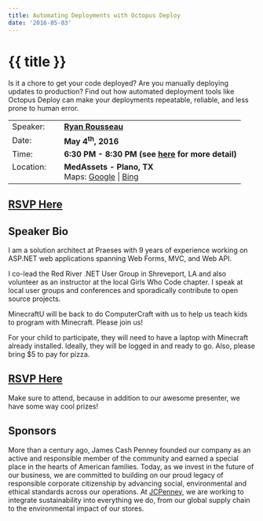```yaml
---
title: Automating Deployments with Octopus Deploy
date: '2016-05-03'
---
```

# {{ title }}

Is it a chore to get your code deployed? Are you manually deploying updates to production? Find out how automated deployment tools like Octopus Deploy can make your deployments repeatable, reliable, and less prone to human error.

<table><tbody><tr><td>Speaker:</td><td>&nbsp;</td><td><b><a title="Ryan Rousseau" target="_blank" href="https://twitter.com/ryanrousseau">Ryan Rousseau</a></b></td></tr><tr><td>Date:</td><td>&nbsp;</td><td><b>May 4<sup>th</sup>, 2016</b></td></tr><tr><td valign="top">Time:</td><td>&nbsp;</td><td><b>6:30 PM - 8:30 PM (see <a title="Location" href="../../location/index.html">here</a> for more detail)</b></td></tr><tr><td valign="top">Location:</td><td>&nbsp;</td><td><b>MedAssets - Plano, TX</b><br>Maps: <a title="Google" target="_blank" href="https://goo.gl/maps/1OyNE">Google</a> | <a title="Bing" target="_blank" href="http://binged.it/1afBEJ9">Bing</a></td></tr></tbody></table>

## [RSVP Here](https://www.eventbrite.com/e/automating-deployments-with-octopus-deploy-tickets-24628603817)

## Speaker Bio

I am a solution architect at Praeses with 9 years of experience working on ASP.NET web applications spanning Web Forms, MVC, and Web API.

I co-lead the Red River .NET User Group in Shreveport, LA and also volunteer as an instructor at the local Girls Who Code chapter. I speak at local user groups and conferences and sporadically contribute to open source projects.

MinecraftU will be back to do ComputerCraft with us to help us teach kids to program with Minecraft. Please join us!

For your child to participate, they will need to have a laptop with Minecraft already installed. Ideally, they will be logged in and ready to go. Also, please bring $5 to pay for pizza.

## [RSVP Here](https://www.eventbrite.com/e/may-2016-nddnug-kids-night-tickets-24628638922)

Make sure to attend, because in addition to our awesome presenter, we have some way cool prizes!

## Sponsors

More than a century ago, James Cash Penney founded our company as an active and responsible member of the community and earned a special place in the hearts of American families. Today, as we invest in the future of our business, we are committed to building on our proud legacy of responsible corporate citizenship by advancing social, environmental and ethical standards across our operations. At [JCPenney](http://www.jcp.com "JCPenney"), we are working to integrate sustainability into everything we do, from our global supply chain to the environmental impact of our stores.
    
